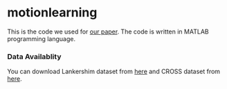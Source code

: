 # motionlearning
This is the code we used for [our paper](https://peerj.com/computer-science/). The code is written in MATLAB programming language. 

### Data Availablity
You can download Lankershim dataset from [here](https://ops.fhwa.dot.gov/trafficanalysistools/ngsim.htm)  and CROSS dataset from [here](http://cvrr.ucsd.edu/bmorris/datasets/dataset_trajectory_analysis.html).
